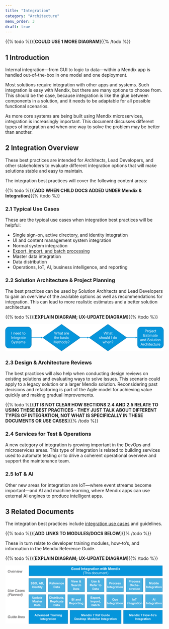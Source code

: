 ```yaml
---
title: "Integration"
category: "Architecture"
menu_order: 3
draft: true
---
```


{{% todo %}}[**COULD USE 1 MORE DIAGRAM**]{{% /todo %}}

## 1 Introduction

Internal integration—from GUI to logic to data—within a Mendix app is handled out-of-the-box in one model and one deployment.

Most solutions require integration with other apps and systems. Such integration is easy with Mendix, but there are many options to choose from. This should be the case, because integration is like the glue between components in a solution, and it needs to be adaptable for all possible functional scenarios.

As more core systems are being built using Mendix microservices, integration is increasingly important. This document discusses different types of integration and when one way to solve the problem may be better than another.

## 2 Integration Overview

These best practices are intended for Architects, Lead Developers, and other stakeholders to evaluate different integration options that will make solutions stable and easy to maintain.

The integration best practices will cover the following content areas:

{{% todo %}}[**ADD WHEN CHILD DOCS ADDED UNDER Mendix & Integration**]{{% /todo %}}

### 2.1 Typical Use Cases

These are the typical use cases when integration best practices will be helpful:

* Single sign-on, active directory, and identity integration
* UI and content management system integration
* Normal system integration
* [Export, import, and batch processing](export-import-batch)
* Master data integration
* Data distribution
* Operations, IoT, AI, business intelligence, and reporting

### 2.2 Solution Architecture & Project Planning

The best practices can be used by Solution Architects and Lead Developers to gain an overview of the available options as well as recommendations for integration. This can lead to more realistic estimates and a better solution architecture.

{{% todo %}}[**EXPLAIN DIAGRAM; UX-UPDATE DIAGRAM**]{{% /todo %}}

![](attachments/integration-overview/solution-architecture.png)

### 2.3 Design & Architecture Reviews

The best practices will also help when conducting design reviews on existing solutions and evaluating ways to solve issues. This scenario could apply to a legacy solution or a larger Mendix solution. Reconsidering past decisions and refactoring is part of the Agile model for achieving value quickly and making gradual improvements.

{{% todo %}}[**IT IS NOT CLEAR HOW SECTIONS 2.4 AND 2.5 RELATE TO USING THESE BEST PRACTICES - THEY JUST TALK ABOUT DIFFERENT TYPES OF INTEGRATION, NOT WHAT IS SPECIFICALLY IN THESE DOCUMENTS OR USE CASES**]{{% /todo %}}

### 2.4 Services for Test & Operations

A new category of integration is growing important in the DevOps and microservices areas. This type of integration is related to building services used to automate testing or to drive a coherent operational overview and support the maintenance team.

### 2.5 IoT & AI

Other new areas for integration are IoT—where event streams become important—and AI and
machine learning, where Mendix apps can use external AI engines to produce intelligent apps.

## 3 Related Documents

The integration best practices include [integration use cases](integration-use-cases) and guidelines. 

{{% todo %}}[**ADD LINKS TO MODULES/DOCS BELOW**]{{% /todo %}}

These in turn relate to developer training modules, how-to’s, and information in the Mendix Reference Guide.

{{% todo %}}[**EXPLAIN DIAGRAM; UX-UPDATE DIAGRAM**]{{% /todo %}}

![](attachments/integration-overview/integration-related-documents.png)

